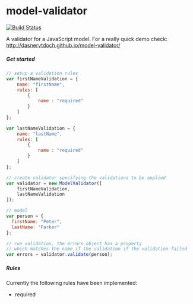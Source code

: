 # model-validator 

[![Build Status](https://travis-ci.org/dasnervtdoch/model-validator.svg)](https://travis-ci.org/dasnervtdoch/model-validator)

A validator for a JavaScript model. For a really quick demo check: http://dasnervtdoch.github.io/model-validator/

##### Get started

```js
// setup a validation rules
var firstNameValidation = {
	name: "firstName",
	rules: [
		{
			name : "required"
		}
	]
};

var lastNameValidation = {
	name: "lastName",
	rules: [
		{
			name : "required"
		}
	]
};

// create validator specifying the validations to be applied
var validator = new ModelValidator([ 
	firstNameValidation,
	lastNameValidation
]);

// model
var person = {
  firstName: "Peter",
  lastName: "Parker"
};

// run validation, the errors object has a property
// which matches the name if the validation if the validation failed
var errors = validator.validate(person);
```

##### Rules

Currently the following rules have been implemented:

- required
